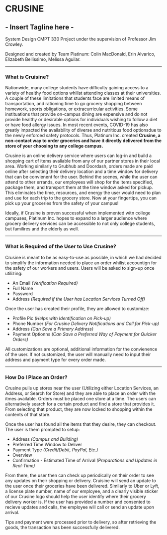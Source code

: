 # CRUSINE
## - Insert Tagline here -
System Design CMPT 330 Project under the supervision of Professor Jim Crowley.

Designed and created by Team Platinum: Colin MacDonald, Erin Alvarico, Elizabeth Bellissimo, Melissa Aguilar.

-------------------------------

### What is Cruisine?
Nationwide, many college students have difficulty gaining access to a variety of healthy food options whilist attending classes at their universities. A couple of these limitations that students face are limited means of transportation, and rationing time to go grocery shopping between homework, sports obligations, or extracurricular activities. Some instituations that provide on-campus dining are expensive and do not provide healthy or desirable options for individuals wishing to follow a diet or have food allergy issues. In most recent events, COVID-19 has also greatly impacted the availability of diverse and nutritious food optionsdue to the newly enforced safety protocols. Thus, Platinum Inc. created **Crusine, a non-contact way to order groceries and have it directly delivered from the store of your choosing to any college campus.**

Crusine is an online delivery service where users can log-in and build a shopping cart of items avaliable from any of our partner stores in their local area. Working similarly to Grubhub and Doordash, orders made are paid online after selecting their delivery location and a time window for delivery that can be convienent for the user. Behind the scenes, while the user can attend to other errands, our employees will shop for the items specified, package them, and transport them at the time window asked for pickup. This eliminates the time, resources, and energy the user would need to plan and use for each trip to the grocery store. Now at your fingertips, you can pick up your groceries from the safety of your campus!

Ideally, if Crusine is proven successful when implemented witn college campuses, Platinum Inc. hopes to expand to a larger audience where grocery delivery services can be accessible to not only college students, but familires and the elderly as well.

-----------------------------------

### What is Required of the User to Use Crusine?
Crusine is meant to be as easy-to-use as possible, in which we had decided to simplify the information needed to place an order whilist accountign for the safety of our workers and users. Users will be asked to sign-up once utilizing:

* An Email *(Verification Required)*
* Full Name
* Password
* Address *(Required if the User has Location Services Turned Off)*

Once the user has created their profile, they are allowed to customize:

* Profile Pic *(Helps with Identification on Pick-up)*
* Phone Number *(For Crusine Delivery Notifications and Call for Pick-up)*
* Address *(Can Save a Primary Address)*
* Payment Optionns *(Can Save a Preferred Way of Payment for Quicker Orders)*

All customizations are optional, additional information for the convienence of the user. If not customized, the user will manually need to input their address and payment type for every order made.

-----------------------------------

### How Do I Place an Order?
Crusine pulls up stores near the user (Utilizing either Location Services, an Address, or Search for Store) and they are able to place an order with the itmes available. Orders must be placed one store at a time. The users can alternatively search for a certain product and find a store that provides it. From selecting that product, they are now locked to shopping within the contents of that store.

Once the user has found all the items that they desire, they can checkout. The user is them prompted to setup:

* Address *(Campus and Building)*
* Preferred Time Window to Deliver
* Payment Type *(Credit/Debit, PayPal, Etc.)*
* Overview
* Confirmation - Estimated Time of Arrival *(Preparations and Updates in Real-Time)*

From there, the user then can check up periodically on their order to see any updates on their shopping or delivery. Cruisine will send an update to the user once their groceries have been delivered. Similarly to Uber or Lyft, a license plate number, name of our employee, and a clearly visible sticker of our Crusine logo should help the user identify where their grocery delivery worker is. If the user has provided a number and consented to recieve updates and calls, the employee will call or send an update upon arrival. 

Tips and payment were processed prior to delivery, so after retrieving the goods, the transaction has been successfully delivered.
